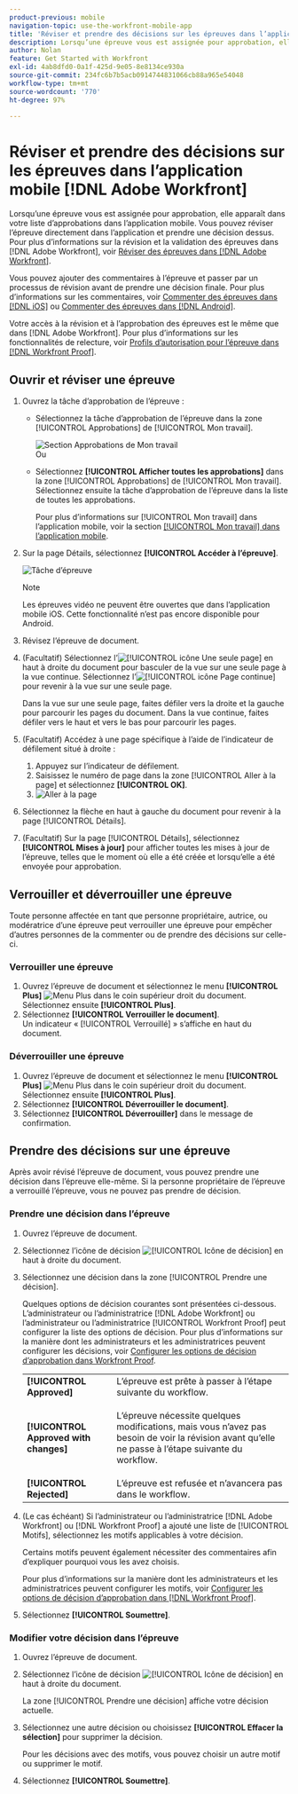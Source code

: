 ```yaml
---
product-previous: mobile
navigation-topic: use-the-workfront-mobile-app
title: 'Réviser et prendre des décisions sur les épreuves dans l’application mobile  [!DNL Adobe Workfront] '
description: Lorsqu’une épreuve vous est assignée pour approbation, elle apparaît dans votre liste d’approbations dans l’application mobile. Vous pouvez réviser l’épreuve directement dans l’application et prendre une décision dessus.
author: Nolan
feature: Get Started with Workfront
exl-id: 4ab8dfd0-0a1f-425d-9e05-8e8134ce930a
source-git-commit: 234fc6b7b5acb0914744831066cb88a965e54048
workflow-type: tm+mt
source-wordcount: '770'
ht-degree: 97%

---
```


# Réviser et prendre des décisions sur les épreuves dans l’application mobile [!DNL Adobe Workfront]

Lorsqu’une épreuve vous est assignée pour approbation, elle apparaît dans votre liste d’approbations dans l’application mobile. Vous pouvez réviser l’épreuve directement dans l’application et prendre une décision dessus. Pour plus d’informations sur la révision et la validation des épreuves dans [!DNL Adobe Workfront], voir [Réviser des épreuves dans  [!DNL Adobe Workfront]](../../../review-and-approve-work/proofing/reviewing-proofs-within-workfront/review-proofs-in-wf.md).

Vous pouvez ajouter des commentaires à l’épreuve et passer par un processus de révision avant de prendre une décision finale. Pour plus d’informations sur les commentaires, voir [Commenter des épreuves dans  [!DNL iOS]](../../../workfront-basics/mobile-apps/using-the-workfront-mobile-app/comment-on-proofs-ios.md) ou [Commenter des épreuves dans  [!DNL Android]](../../../workfront-basics/mobile-apps/using-the-workfront-mobile-app/comment-on-proofs-android.md).

Votre accès à la révision et à l’approbation des épreuves est le même que dans [!DNL Adobe Workfront]. Pour plus d’informations sur les fonctionnalités de relecture, voir [Profils d’autorisation pour l’épreuve dans  [!DNL Workfront Proof]](../../../workfront-proof/wp-acct-admin/account-settings/proof-perm-profiles-in-wp.md).

## Ouvrir et réviser une épreuve

1. Ouvrez la tâche d’approbation de l’épreuve :

   * Sélectionnez la tâche d’approbation de l’épreuve dans la zone [!UICONTROL Approbations] de [!UICONTROL Mon travail].

     ![Section Approbations de Mon travail](assets/mobile-mywork-approvals-338x482.png)\
      Ou

   * Sélectionnez **[!UICONTROL Afficher toutes les approbations]** dans la zone [!UICONTROL Approbations] de [!UICONTROL Mon travail]. Sélectionnez ensuite la tâche d’approbation de l’épreuve dans la liste de toutes les approbations.

     Pour plus d’informations sur [!UICONTROL Mon travail] dans l’application mobile, voir la section [[!UICONTROL Mon travail] dans l’application mobile](../../../workfront-basics/mobile-apps/using-the-workfront-mobile-app/my-work-section-mobile.md).

1. Sur la page Détails, sélectionnez **[!UICONTROL Accéder à l’épreuve]**.

   ![Tâche d’épreuve](assets/mobile-prooftask1-338x516.png)

   >[!NOTE]
   >
   >Les épreuves vidéo ne peuvent être ouvertes que dans l’application mobile iOS. Cette fonctionnalité n’est pas encore disponible pour Android.

1. Révisez l’épreuve de document.
1. (Facultatif) Sélectionnez l’![[!UICONTROL icône Une seule page]](assets/mobile-proofpagingicon1-25x36.png) en haut à droite du document pour basculer de la vue sur une seule page à la vue continue. Sélectionnez l’![[!UICONTROL icône Page continue]](assets/mobile-proofpagingicon2-25x25.png) pour revenir à la vue sur une seule page.

   Dans la vue sur une seule page, faites défiler vers la droite et la gauche pour parcourir les pages du document. Dans la vue continue, faites défiler vers le haut et vers le bas pour parcourir les pages.

1. (Facultatif) Accédez à une page spécifique à l’aide de l’indicateur de défilement situé à droite :

   1. Appuyez sur l’indicateur de défilement.
   1. Saisissez le numéro de page dans la zone [!UICONTROL Aller à la page] et sélectionnez **[!UICONTROL OK]**.
   1. ![Aller à la page](assets/mobile-gotopage-350x224.png)

1. Sélectionnez la flèche en haut à gauche du document pour revenir à la page [!UICONTROL Détails].
1. (Facultatif) Sur la page [!UICONTROL Détails], sélectionnez **[!UICONTROL Mises à jour]** pour afficher toutes les mises à jour de l’épreuve, telles que le moment où elle a été créée et lorsqu’elle a été envoyée pour approbation.

## Verrouiller et déverrouiller une épreuve

Toute personne affectée en tant que personne propriétaire, autrice, ou modératrice d’une épreuve peut verrouiller une épreuve pour empêcher d’autres personnes de la commenter ou de prendre des décisions sur celle-ci.

### Verrouiller une épreuve

1. Ouvrez l’épreuve de document et sélectionnez le menu **[!UICONTROL Plus]** ![Menu Plus](assets/mobile-verticalmoremenu-20x33.png) dans le coin supérieur droit du document. Sélectionnez ensuite **[!UICONTROL Plus]**.
1. Sélectionnez **[!UICONTROL Verrouiller le document]**.\
   Un indicateur « [!UICONTROL Verrouillé] » s’affiche en haut du document.

### Déverrouiller une épreuve

1. Ouvrez l’épreuve de document et sélectionnez le menu **[!UICONTROL Plus]** ![Menu Plus](assets/mobile-verticalmoremenu-20x33.png) dans le coin supérieur droit du document. Sélectionnez ensuite **[!UICONTROL Plus]**.
1. Sélectionnez **[!UICONTROL Déverrouiller le document]**.
1. Sélectionnez **[!UICONTROL Déverrouiller]** dans le message de confirmation.

## Prendre des décisions sur une épreuve

Après avoir révisé l’épreuve de document, vous pouvez prendre une décision dans l’épreuve elle-même. Si la personne propriétaire de l’épreuve a verrouillé l’épreuve, vous ne pouvez pas prendre de décision.

### Prendre une décision dans l’épreuve

1. Ouvrez l’épreuve de document.
1. Sélectionnez l’icône de décision ![[!UICONTROL Icône de décision] ](assets/mobile-proofcheckmarkdecisionicon-30x30.png) en haut à droite du document.
1. Sélectionnez une décision dans la zone [!UICONTROL Prendre une décision].

   Quelques options de décision courantes sont présentées ci-dessous. L’administrateur ou l’administratrice [!DNL Adobe Workfront] ou l’administrateur ou l’administratrice [!UICONTROL Workfront Proof] peut configurer la liste des options de décision. Pour plus d’informations sur la manière dont les administrateurs et les administratrices peuvent configurer les décisions, voir [Configurer les options de décision d’approbation dans Workfront Proof](../../../workfront-proof/wp-acct-admin/account-settings/configure-approval-decision-in-wp.md).

   <table style="table-layout:auto"> 
    <col> 
    <col> 
    <tbody> 
     <tr> 
      <td role="rowheader"><strong>[!UICONTROL Approved]</strong></td> 
      <td>L’épreuve est prête à passer à l’étape suivante du workflow.</td> 
     </tr> 
     <tr> 
      <td role="rowheader"><strong>[!UICONTROL Approved with changes]</strong></td> 
      <td> <p>L’épreuve nécessite quelques modifications, mais vous n’avez pas besoin de voir la révision avant qu’elle ne passe à l’étape suivante du workflow.</p> </td> 
     </tr> 
     <tr> 
      <td role="rowheader"><strong>[!UICONTROL Rejected]</strong></td> 
      <td>L’épreuve est refusée et n’avancera pas dans le workflow.</td> 
     </tr> 
    </tbody> 
   </table>

1. (Le cas échéant) Si l’administrateur ou l’administratrice [!DNL Adobe Workfront] ou [!DNL Workfront Proof] a ajouté une liste de [!UICONTROL Motifs], sélectionnez les motifs applicables à votre décision.

   Certains motifs peuvent également nécessiter des commentaires afin d’expliquer pourquoi vous les avez choisis.

   Pour plus d’informations sur la manière dont les administrateurs et les administratrices peuvent configurer les motifs, voir [Configurer les options de décision d’approbation dans  [!DNL Workfront Proof]](../../../workfront-proof/wp-acct-admin/account-settings/configure-approval-decision-in-wp.md).

1. Sélectionnez **[!UICONTROL Soumettre]**.

### Modifier votre décision dans l’épreuve

1. Ouvrez l’épreuve de document.
1. Sélectionnez l’icône de décision ![[!UICONTROL Icône de décision] ](assets/mobile-proofcheckmarkdecisionicon-30x30.png) en haut à droite du document.

   La zone [!UICONTROL Prendre une décision] affiche votre décision actuelle.

1. Sélectionnez une autre décision ou choisissez **[!UICONTROL Effacer la sélection]** pour supprimer la décision.

   Pour les décisions avec des motifs, vous pouvez choisir un autre motif ou supprimer le motif.

1. Sélectionnez **[!UICONTROL Soumettre]**.
